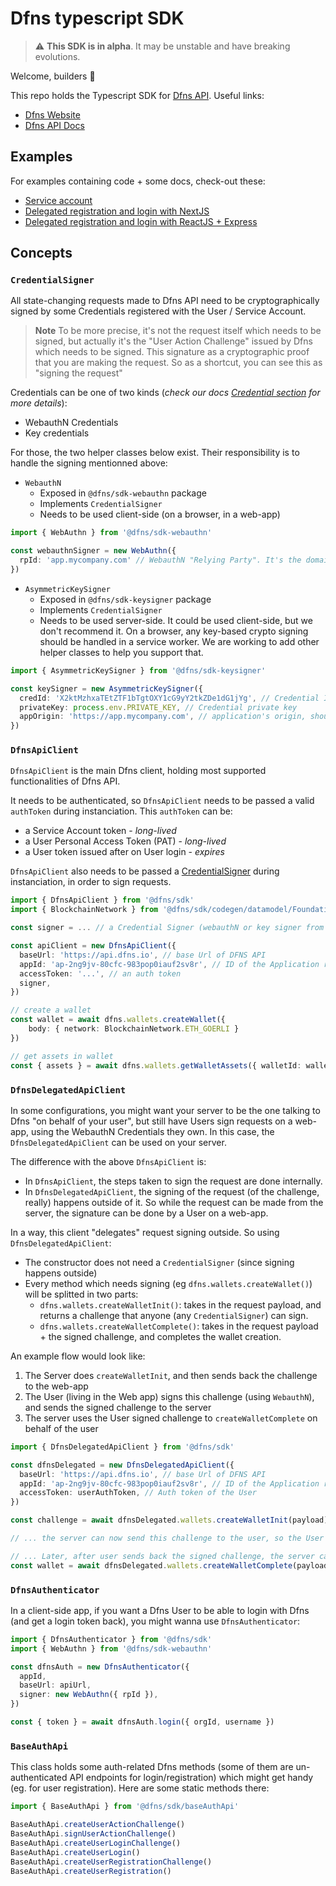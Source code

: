# Dfns typescript SDK

> ⚠️ **This SDK is in alpha**. It may be unstable and have breaking evolutions.

Welcome, builders 👋

This repo holds the Typescript SDK for [Dfns API](https://www.dfns.co/). Useful links:

* [Dfns Website](https://www.dfns.co/)
* [Dfns API Docs](https://dfns.gitbook.io/dfns-docs/)


## Examples

For examples containing code + some docs, check-out these:

* [Service account](./packages/examples/service-account/)
* [Delegated registration and login with NextJS](./packages/examples/nextjs-delegated/)
* [Delegated registration and login with ReactJS + Express](./packages/examples/auth-delegated/)


## Concepts

### `CredentialSigner`
All state-changing requests made to Dfns API need to be cryptographically signed by some Credentials registered with the User / Service Account.

> **Note** 
> To be more precise, it's not the request itself which needs to be signed, but actually it's the "User Action Challenge" issued by Dfns which needs to be signed. This signature as a cryptographic proof that you are making the request. So as a shortcut, you can see this as "signing the request"

Credentials can be one of two kinds (*check our docs [Credential section](https://docs.dfns.co/dfns-docs/getting-started/authentication-authorization#credentials) for more details*):
- WebauthN Credentials
- Key credentials

For those, the two helper classes below exist. Their responsibility is to handle the signing mentionned above:

- `WebauthN`
  - Exposed in `@dfns/sdk-webauthn` package
  - Implements `CredentialSigner`
  - Needs to be used client-side (on a browser, in a web-app)

```ts
import { WebAuthn } from '@dfns/sdk-webauthn'

const webauthnSigner = new WebAuthn({
  rpId: 'app.mycompany.com' // WebauthN "Relying Party". It's the domain where your client app runs. It should match the domain of the Application registered with Dfns.
})
```

- `AsymmetricKeySigner`
  - Exposed in `@dfns/sdk-keysigner` package
  - Implements `CredentialSigner`
  - Needs to be used server-side. It could be used client-side, but we don't recommend it. On a browser, any key-based crypto signing should be handled in a service worker. We are working to add other helper classes to help you support that.


```ts
import { AsymmetricKeySigner } from '@dfns/sdk-keysigner'

const keySigner = new AsymmetricKeySigner({
  credId: 'X2ktMzhxaTEtZTF1bTgtOXY1cG9yY2tkZDe1dG1jYg', // Credential ID
  privateKey: process.env.PRIVATE_KEY, // Credential private key
  appOrigin: 'https://app.mycompany.com', // application's origin, should match the Application registered with Dfns
})
```


### `DfnsApiClient`

`DfnsApiClient` is the main Dfns client, holding most supported functionalities of Dfns API.

It needs to be authenticated, so `DfnsApiClient` needs to be passed a valid `authToken` during instanciation. This `authToken` can be:

- a Service Account token - *long-lived*
- a User Personal Access Token (PAT) - *long-lived*
- a User token issued after on User login - *expires*

`DfnsApiClient` also needs to be passed a [CredentialSigner](#credentialsigner) during instanciation, in order to sign requests.

```ts
import { DfnsApiClient } from '@dfns/sdk'
import { BlockchainNetwork } from '@dfns/sdk/codegen/datamodel/Foundations'

const signer = ... // a Credential Signer (webauthN or key signer from section above)

const apiClient = new DfnsApiClient({
  baseUrl: 'https://api.dfns.io', // base Url of DFNS API
  appId: 'ap-2ng9jv-80cfc-983pop0iauf2sv8r', // ID of the Application registered with DFNS
  accessToken: '...', // an auth token
  signer, 
})

// create a wallet
const wallet = await dfns.wallets.createWallet({
    body: { network: BlockchainNetwork.ETH_GOERLI }
})

// get assets in wallet
const { assets } = await dfns.wallets.getWalletAssets({ walletId: wallet.id })
```

### `DfnsDelegatedApiClient`

In some configurations, you might want your server to be the one talking to Dfns "on behalf of your user", but still have Users sign requests on a web-app, using the WebauthN Credentials they own. In this case, the `DfnsDelegatedApiClient` can be used on your server.

The difference with the above `DfnsApiClient` is:

- In `DfnsApiClient`, the steps taken to sign the request are done internally.
- In `DfnsDelegatedApiClient`, the signing of the request (of the challenge, really) happens outside of it. So while the request can be made from the server, the signature can be done by a User on a web-app.

In a way, this client "delegates" request signing outside. So using `DfnsDelegatedApiClient`:

- The constructor does not need a `CredentialSigner` (since signing happens outside)
- Every method which needs signing (eg `dfns.wallets.createWallet()`) will be splitted in two parts:
  - `dfns.wallets.createWalletInit()`: takes in the request payload, and returns a challenge that anyone (any `CredentialSigner`) can sign.
  - `dfns.wallets.createWalletComplete()`: takes in the request payload + the signed challenge, and completes the wallet creation.

An example flow would look like:

1. The Server does `createWalletInit`, and then sends back the challenge to the web-app
2. The User (living in the Web app) signs this challenge (using `WebauthN`), and sends the signed challenge to the server
3. The server uses the User signed challenge to `createWalletComplete` on behalf of the user


```ts
import { DfnsDelegatedApiClient } from '@dfns/sdk'

const dfnsDelegated = new DfnsDelegatedApiClient({
  baseUrl: 'https://api.dfns.io', // base Url of DFNS API
  appId: 'ap-2ng9jv-80cfc-983pop0iauf2sv8r', // ID of the Application registered with DFNS
  accessToken: userAuthToken, // Auth token of the User
})

const challenge = await dfnsDelegated.wallets.createWalletInit(payload)

// ... the server can now send this challenge to the user, so the User signs it with his credentials

// ... Later, after user sends back the signed challenge, the server can complete the request
const wallet = await dfnsDelegated.wallets.createWalletComplete(payload, signedChallenge)
```

### `DfnsAuthenticator`


In a client-side app, if you want a Dfns User to be able to login with Dfns (and get a login token back), you might wanna use `DfnsAuthenticator`:

```ts
import { DfnsAuthenticator } from '@dfns/sdk'
import { WebAuthn } from '@dfns/sdk-webauthn'

const dfnsAuth = new DfnsAuthenticator({
  appId,
  baseUrl: apiUrl,
  signer: new WebAuthn({ rpId }),
})

const { token } = await dfnsAuth.login({ orgId, username })
```


### `BaseAuthApi`

This class holds some auth-related Dfns methods (some of them are un-authenticated API endpoints for login/registration) which might get handy (eg. for user registration). Here are some static methods there:

```ts
import { BaseAuthApi } from '@dfns/sdk/baseAuthApi'

BaseAuthApi.createUserActionChallenge()
BaseAuthApi.signUserActionChallenge()
BaseAuthApi.createUserLoginChallenge()
BaseAuthApi.createUserLogin()
BaseAuthApi.createUserRegistrationChallenge()
BaseAuthApi.createUserRegistration()
```


